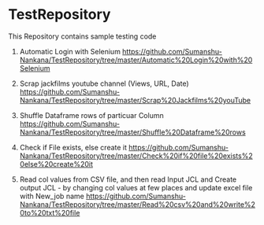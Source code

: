 # TestRepository
This Repository contains sample testing code

1) Automatic Login with Selenium
   https://github.com/Sumanshu-Nankana/TestRepository/tree/master/Automatic%20Login%20with%20Selenium
   
2) Scrap jackfilms youtube channel (Views, URL, Date)
   https://github.com/Sumanshu-Nankana/TestRepository/tree/master/Scrap%20Jackfilms%20youTube
   
3) Shuffle Dataframe rows of particuar Column
   https://github.com/Sumanshu-Nankana/TestRepository/tree/master/Shuffle%20Dataframe%20rows

4) Check if File exists, else create it
   https://github.com/Sumanshu-Nankana/TestRepository/tree/master/Check%20if%20file%20exists%20else%20create%20it
 
5) Read col values from CSV file, and then read Input JCL and Create output JCL - by changing col values at few places and update excel file with New_job name
   https://github.com/Sumanshu-Nankana/TestRepository/tree/master/Read%20csv%20and%20write%20to%20txt%20file

